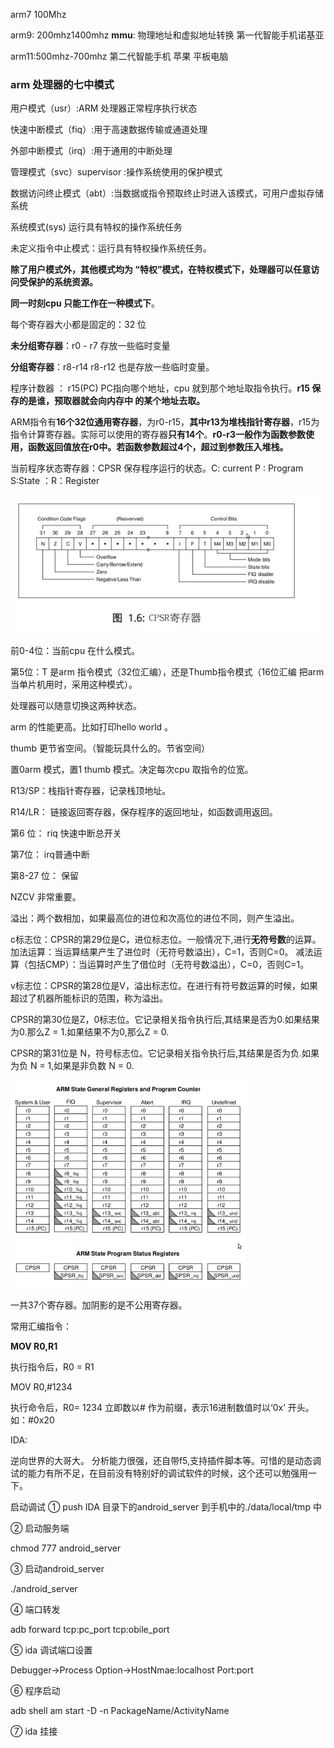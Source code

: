 arm7 100Mhz

arm9: 200mhz1400mhz **mmu**: 物理地址和虚拟地址转换  第一代智能手机诺基亚

arm11:500mhz-700mhz 第二代智能手机 苹果 平板电脑

### arm 处理器的七中模式

用户模式（usr）:ARM 处理器正常程序执行状态

快速中断模式（fiq）:用于高速数据传输或通道处理

外部中断模式（irq）:用于通用的中断处理

管理模式（svc）supervisor :操作系统使用的保护模式

数据访问终止模式（abt）:当数据或指令预取终止时进入该模式，可用户虚拟存储系统

系统模式(sys) 运行具有特权的操作系统任务

未定义指令中止模式：运行具有特权操作系统任务。



**除了用户模式外，其他模式均为 “特权”模式，在特权模式下，处理器可以任意访问受保护的系统资源。**

**同一时刻cpu 只能工作在一种模式下**。

 每个寄存器大小都是固定的：32 位

**未分组寄存器**：r0 - r7       				存放一些临时变量

**分组寄存器**：r8-r14                                         r8-r12 也是存放一些临时变量。

程序计数器 ： r15(PC)  PC指向哪个地址，cpu 就到那个地址取指令执行。**r15 保存的是谁，预取器就会向内存中 的某个地址去取。**



 ARM指令有**16个32位通用寄存器**，为r0-r15，**其中r13为堆栈指针寄存器**，r15为指令计算寄存器。实际可以使用的寄存器**只有14个**。**r0-r3一般作为函数参数使用，函数返回值放在r0中。若函数参数超过4个，超过到参数压入堆栈。** 





当前程序状态寄存器：CPSR 保存程序运行的状态。C: current P : Program S:State ：R：Register

![](CPSR.jpg)

前0-4位：当前cpu 在什么模式。

第5位：T 是arm 指令模式（32位汇编），还是Thumb指令模式（16位汇编 把arm 当单片机用时，采用这种模式）。 

 处理器可以随意切换这两种状态。

arm 的性能更高。比如打印hello world 。

thumb 更节省空间。（智能玩具什么的。节省空间）

置0arm 模式，置1 thumb 模式。决定每次cpu 取指令的位宽。

R13/SP：栈指针寄存器，记录栈顶地址。

R14/LR： 链接返回寄存器，保存程序的返回地址，如函数调用返回。 

第6 位： riq 快速中断总开关

第7位：  irq普通中断

第8-27 位： 保留

NZCV 非常重要。

溢出：两个数相加，如果最高位的进位和次高位的进位不同，则产生溢出。

c标志位：CPSR的第29位是C，进位标志位。一般情况下,进行**无符号数**的运算。 加法运算：当运算结果产生了进位时（无符号数溢出），C=1，否则C=0。 减法运算（包括CMP）：当运算时产生了借位时（无符号数溢出），C=0，否则C=1。 

v标志位：CPSR的第28位是V，溢出标志位。在进行有符号数运算的时候，如果超过了机器所能标识的范围，称为溢出。 

CPSR的第30位是Z，0标志位。它记录相关指令执行后,其结果是否为0.如果结果为0.那么Z = 1.如果结果不为0,那么Z = 0. 

CPSR的第31位是 N，符号标志位。它记录相关指令执行后,其结果是否为负.如果为负 N = 1,如果是非负数 N = 0. 

![](REGISTER.jpg)





一共37个寄存器。加阴影的是不公用寄存器。

常用汇编指令：

**MOV R0,R1** 

执行指令后，R0 = R1

MOV R0,#1234  

执行命令后，R0= 1234 立即数以# 作为前缀，表示16进制数值时以‘0x’ 开头。如：#0x20



IDA:

逆向世界的大哥大。 分析能力很强，还自带f5,支持插件脚本等。可惜的是动态调试的能力有所不足，在目前没有特别好的调试软件的时候，这个还可以勉强用一下。



启动调试
① push IDA 目录下的android_server 到手机中的./data/local/tmp 中

②  启动服务端

chmod 777 android_server 

③ 启动android_server

./android_server 

④ 端口转发

adb forward tcp:pc_port tcp:obile_port 

⑤ ida 调试端口设置

Debugger->Process Option->HostNmae:localhost Port:port

⑥ 程序启动

adb shell am start -D -n PackageName/ActivityName

⑦ ida 挂接















